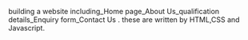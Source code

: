 building a website including_Home page_About Us_qualification details_Enquiry form_Contact Us . these are written by HTML,CSS and Javascript.
